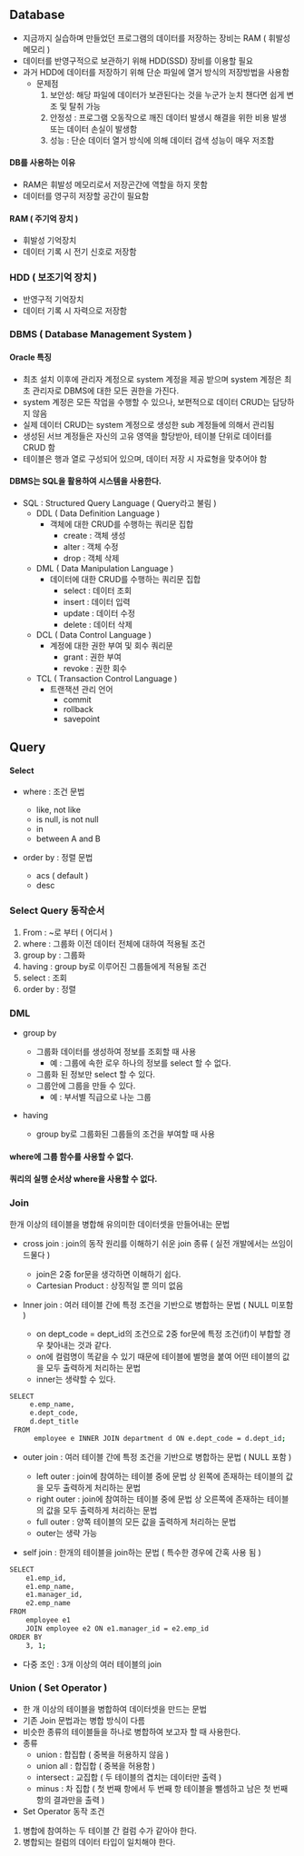 ## Database
- 지금까지 실습하며 만들었던 프로그램의 데이터를 저장하는 장비는 RAM ( 휘발성 메모리 )
- 데이터를 반영구적으로 보관하기 위해 HDD(SSD) 장비를 이용할 필요
- 과거 HDD에 데이터를 저장하기 위해 단순 파일에 열거 방식의 저장방법을 사용함
    - 문제점
        1. 보안성: 해당 파일에 데이터가 보관된다는 것을 누군가 눈치 챈다면 쉽게 변조 및 탈취 가능
        2. 안정성 : 프로그램 오동작으로 깨진 데이터 발생시 해결을 위한 비용 발생 또는 데이터 손실이 발생함
        3. 성능 : 단순 데이터 열거 방식에 의해 데이터 검색 성능이 매우 저조함

#### DB를 사용하는 이유
- RAM은 휘발성 메모리로서 저장곤간에 역할을 하지 못함
- 데이터를 영구히 저장할 공간이 필요함

#### RAM ( 주기억 장치 )
- 휘발성 기억장치
- 데이터 기록 시 전기 신호로 저장함

### HDD ( 보조기억 장치 )
- 반영구적 기억장치
- 데이터 기록 시 자력으로 저장함

### DBMS ( Database Management System )

#### Oracle 특징
- 최초 설치 이후에 관리자 계정으로 system 계정을 제공 받으며 system 계정은 최초 관리자로 DBMS에 대한 모든 권한을 가진다.
- system 계정은 모든 작업을 수행할 수 있으나, 보편적으로 데이터 CRUD는 담당하지 않음
- 실제 데이터 CRUD는 system 계정으로 생성한 sub 계정들에 의해서 관리됨
- 생성된 서브 계정들은 자신의 고유 영역을 할당받아, 테이블 단위로 데이터를 CRUD 함
- 테이블은 행과 열로 구성되어 있으며, 데이터 저장 시 자료형을 맞추어야 함

#### DBMS는 SQL을 활용하여 시스템을 사용한다.
- SQL : Structured Query Language ( Query라고 불림 )
  - DDL ( Data Definition Language )
    - 객체에 대한 CRUD를 수행하는 쿼리문 집합
      - create : 객체 생성
      - alter : 객체 수정
      - drop : 객체 삭제
  - DML ( Data Manipulation Language )
    - 데이터에 대한 CRUD를 수행하는 쿼리문 집합
      - select : 데이터 조회
      - insert : 데이터 입력
      - update : 데이터 수정
      - delete : 데이터 삭제
  - DCL ( Data Control Language )
    - 계정에 대한 권한 부여 및 회수 쿼리문
      - grant : 권한 부여
      - revoke : 권한 회수
  - TCL ( Transaction Control Language )
    - 트랜잭션 관리 언어
      - commit
      - rollback
      - savepoint

## Query
#### Select
- where : 조건 문법
  - like, not like
  - is null, is not null
  - in
  - between A and B

- order by : 정렬 문법
  - acs ( default )
  - desc

### Select Query 동작순서
1. From : ~로 부터 ( 어디서 )
2. where : 그룹화 이전 데이터 전체에 대하여 적용될 조건
3. group by : 그룹화
4. having : group by로 이루어진 그룹들에게 적용될 조건
5. select : 조회
6. order by : 정렬

### DML
- group by
  - 그룹화 데이터를 생성하여 정보를 조회할 때 사용
    - 예 : 그룹에 속한 로우 하나의 정보를 select 할 수 없다.
  - 그룹화 된 정보만 select 할 수 있다.
  - 그룹안에 그룹을 만들 수 있다.
    - 예 : 부서별 직급으로 나눈 그룹

- having
  - group by로 그룹화된 그룹들의 조건을 부여할 때 사용

#### where에 그룹 함수를 사용할 수 없다.
#### 쿼리의 실행 순서상 where을 사용할 수 없다.

### Join
한개 이상의 테이블을 병합해 유의미한 데이터셋을 만들어내는 문법
- cross join : join의 동작 원리를 이해하기 쉬운 join 종류 ( 실전 개발에서는 쓰임이 드물다 )
  - join은 2중 for문을 생각하면 이해하기 쉽다.
  - Cartesian Product : 상징적일 뿐 의미 없음


- Inner join : 여러 테이블 간에 특정 조건을 기반으로 병합하는 문법 ( NULL 미포함 )
  - on dept_code = dept_id의 조건으로 2중 for문에 특정 조건(if)이 부합할 경우 찾아내는 것과 같다.
  - on에 컬럼명이 똑같을 수 있기 때문에 테이블에 별명을 붙여 어떤 테이블의 값을   모두 출력하게 처리하는 문법
  - inner는 생략할 수 있다.
``` bash
SELECT 
     e.emp_name,
     e.dept_code,
     d.dept_title
 FROM 
      employee e INNER JOIN department d ON e.dept_code = d.dept_id;
```
- outer join : 여러 테이블 간에 특정 조건을 기반으로 병합하는 문법 ( NULL 포함 )
  - left outer : join에 참여하는 테이블 중에 문법 상 왼쪽에 존재하는 테이블의 값을 모두 출력하게 처리하는 문법
  - right outer : join에 참여하는 테이블 중에 문법 상 오른쪽에 존재하는 테이블의 값을 모두 출력하게 처리하는 문법
  - full outer : 양쪽 테이블의 모든 값을 출력하게 처리하는 문법
  - outer는 생략 가능


- self join : 한개의 테이블을 join하는 문법 ( 특수한 경우에 간혹 사용 됨 )
``` bash
SELECT 
    e1.emp_id,
    e1.emp_name,
    e1.manager_id,
    e2.emp_name
FROM 
    employee e1 
    JOIN employee e2 ON e1.manager_id = e2.emp_id
ORDER BY
    3, 1;
```

- 다중 조인 : 3개 이상의 여러 테이블의 join

### Union ( Set Operator )
- 한 개 이상의 테이블을 병합하여 데이터셋을 만드는 문법
- 기존 Join 문법과는 병합 방식이 다름
- 비슷한 종류의 테이블들을 하나로 병합하여 보고자 할 때 사용한다.
- 종류
  - union : 합집합 ( 중복을 허용하지 않음 )
  - union all : 합집합 ( 중복을 허용함 )
  - intersect : 교집합 ( 두 테이블의 겹치는 데이터만 출력 )
  - minus : 차 집합 ( 첫 번째 항에서 두 번째 항 테이블을 뺄셈하고 남은 첫 번째 항의 결과만을 출력 )
- Set Operator 동작 조건
1. 병합에 참여하는 두 테이블 간 컬럼 수가 같아야 한다.
2. 병합되는 컬럼의 데이터 타입이 일치해야 한다.



